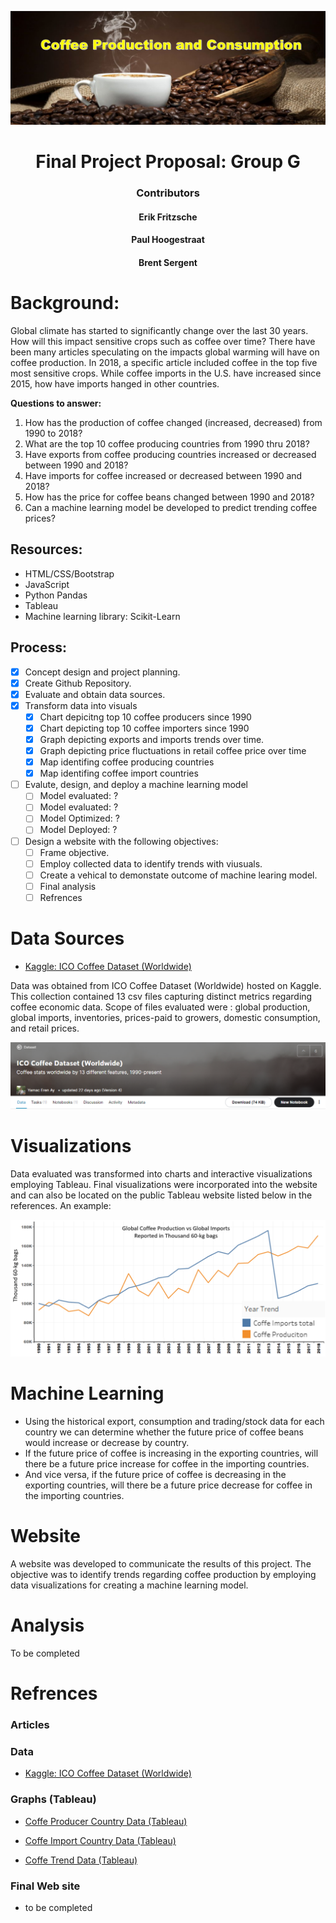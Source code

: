 
<b><div align = "center">![cover_art.png](images/cover_art.png)</div></b>

<h1><b><div align = "center">Final Project Proposal: Group G</div></b></h1>
<h3><b><div align = "center">Contributors</div></b></h3>
<h4><b><div align = "center">Erik Fritzsche</div></b></h4>
<h4><b><div align = "center">Paul Hoogestraat</div></b></h4>
<h4><b><div align = "center">	Brent Sergent</div></b></h4>



# Background:
Global climate has started to significantly change over the last 30 years. How will this impact sensitive crops such as coffee over time? There have been many articles speculating on the impacts global warming will have on coffee production. In 2018, a specific article included coffee in the top five most sensitive crops. While coffee imports in the U.S. have increased since 2015, how have imports hanged in other countries.


<b>Questions to answer:</b>
1.	How has the production of coffee changed (increased, decreased) from 1990 to 2018?
2.	What are the top 10 coffee producing countries from 1990 thru 2018?
3.	Have exports from coffee producing countries increased or decreased between 1990 and 2018?
4.	Have imports for coffee increased or decreased between 1990 and 2018?
5.	How has the price for coffee beans changed between 1990 and 2018?
6.	Can a machine learning model be developed to predict trending coffee prices?

## Resources:
-	HTML/CSS/Bootstrap
-	JavaScript	
-	Python Pandas
-	Tableau
-	Machine learning library: Scikit-Learn

## Process: 
- [x] Concept design and project planning.
- [x] Create Github Repository.
- [x] Evaluate and obtain data sources.
- [x] Transform data into visuals
  - [x] Chart depicitng top 10 coffee producers since 1990
  - [x] Chart depicting top 10 coffee importers since 1990
  - [x] Graph depicting exports and imports trends over time.
  - [x] Graph depicting price fluctuations in retail coffee price over time
  - [x] Map identifing coffee producing countries
  - [x] Map identifing coffee import countries  
- [ ] Evalute, design, and deploy a machine learning model
  - [ ] Model evaluated: ?
  - [ ] Model evaluated: ?
  - [ ] Model Optimized: ?
  - [ ] Model Deployed: ?
- [ ] Design a website with the following objectives:
  - [ ] Frame objective. 
  - [ ] Employ collected data to identify trends with viusuals.
  - [ ] Create a vehical to demonstate outcome of machine learing model.
  - [ ] Final analysis
  - [ ] Refrences

# Data Sources
* [Kaggle: ICO Coffee Dataset (Worldwide)](https://www.kaggle.com/yamaerenay/ico-coffee-dataset-worldwide)

Data was obtained from ICO Coffee Dataset (Worldwide) hosted on Kaggle. This collection contained 13 csv files capturing distinct metrics regarding coffee economic data. Scope of files evaluated were : global production, global imports, inventories, prices-paid to growers, domestic consumption, and  retail prices.
<b><div align = "center">![kaggle_Coffe_data_header.png](images/kaggle_Coffe_data_header.png)</div></b>
# Visualizations
Data evaluated was transformed into charts and interactive visualizations employing Tableau. Final visualizations were incorporated into the website and can also be located on the public Tableau website listed below in the references. An example:

![historical_import_production_coffe.png](images/graphs/historical_import_production_coffe.png)

# Machine Learning
*	Using the historical export, consumption and trading/stock data for each country we can determine whether the future price of coffee beans would increase or decrease by country.
*	If the future price of coffee is increasing in the exporting countries, will there be a future price increase for coffee in the importing countries.
*	And vice versa, if the future price of coffee is decreasing in the exporting countries, will there be a future price decrease for coffee in the importing countries.
# Website
A website was developed to communicate the results of this project. The objective was to identify trends regarding coffee production by employing data visualizations for creating a machine learning model.


# Analysis

To be completed

# Refrences

### Articles

### Data
* [Kaggle: ICO Coffee Dataset (Worldwide)](https://www.kaggle.com/yamaerenay/ico-coffee-dataset-worldwide)

### Graphs (Tableau)
* [Coffe Producer Country Data (Tableau)](https://public.tableau.com/profile/paul.hoogestraat#!/vizhome/coffe_prodiuction_2021P3/Dashboard1?publish=yes)

* [Coffe Import Country Data (Tableau)](https://public.tableau.com/profile/paul.hoogestraat#!/vizhome/Coffe_Import_2021P3/CoffeImport?publish=yes	)

* [Coffe Trend Data (Tableau)](https://public.tableau.com/profile/paul.hoogestraat#!/vizhome/coffe_trendlines_2021P3/coffe?publish=yes)

### Final Web site
* to be completed




